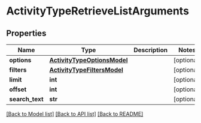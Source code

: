 # ActivityTypeRetrieveListArguments

## Properties
Name | Type | Description | Notes
------------ | ------------- | ------------- | -------------
**options** | [**ActivityTypeOptionsModel**](ActivityTypeOptionsModel.md) |  | [optional] 
**filters** | [**ActivityTypeFiltersModel**](ActivityTypeFiltersModel.md) |  | [optional] 
**limit** | **int** |  | [optional] 
**offset** | **int** |  | [optional] 
**search_text** | **str** |  | [optional] 

[[Back to Model list]](../README.md#documentation-for-models) [[Back to API list]](../README.md#documentation-for-api-endpoints) [[Back to README]](../README.md)



